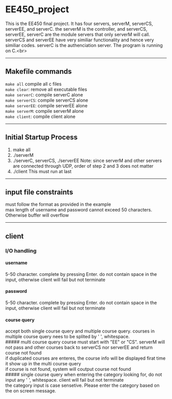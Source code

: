 # EE450_project
This is the EE450 final project. It has four servers, serverM, serverCS, serverEE, and serverC. the serverM is the controller, and serverCS, serverEE, serverC are the module servers that only serverM will call. serverCS and serverEE have very similiar functionality and hence very similiar codes. serverC is the authenciation server.
The program is running on C.\<br>
***
## Makefile commands
`make all` compile all c files <br />
`make clear`: remove all executable files <br /> 
`make serverC`: compile serverC alone  <br />
`make serverCS`: compile serverCS alone  <br />
`make serverEE`: compile serverEE alone  <br />
`make serverM`: compile serverM alone  <br />
`make client`: compile client alone  <br />
***
## Initial Startup Process
1. make all
2. ./serverM
3. ./serverC, serverCS, ./serverEE
  Note: since serverM and other servers are connected through UDP, order of step 2 and 3 does not matter
5. ./client
  This must run at last
***
## input file constraints
must follow the format as provided in the example <br />
max length of username and password cannot exceed 50 characters. Otherwise buffer will overflow <br />
***
## client
  ### I/O handling
  #### username
  5-50 character. complete by pressing Enter. do not contain space in the input, otherwise client will fail but not terminate <br />
  #### password
  5-50 character. complete by pressing Enter. do not contain space in the input, otherwise client will fail but not terminate <br />
  #### course query
  accept both single course query and multiple course query. courses in multiple course query nees to be splited by ' ', whitespace. <br />
    ##### multi course query
      course must start with "EE" or "CS". serverM will not pass and other courses back to serverCS nor serverEE and return course not found <br />
      if duplicated courses are enteres, the course info will be displayed firat time it show up in the multi course query <br />
      if course is not found, system will coutput course not found <br />
    ##### single course query
      when entering the category looking for, do not input any ' ', whitespace. client will fail but not terminate <br />
      the category input is case sensetive. Please enter the category based on the on screen message. <br />
